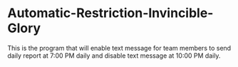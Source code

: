 # Automatic-Restriction-Invincible-Glory
This is the program that will enable text message for team members to send daily report at 7:00 PM daily and disable text message at 10:00 PM daily.

